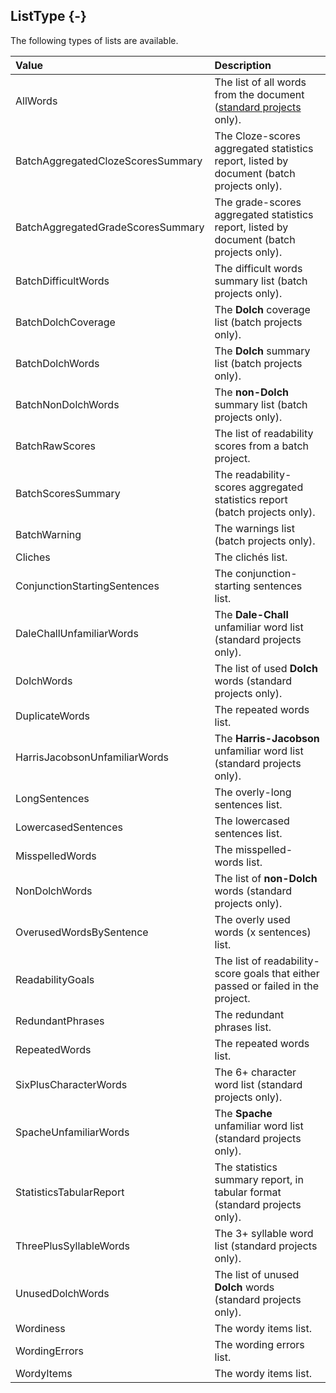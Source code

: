 ## ListType {-}

The following types of lists are available.

Value   |   Description
| :-- | :--
AllWords   |   The list of all words from the document ([standard projects](#standardproject) only).
BatchAggregatedClozeScoresSummary   |   The Cloze-scores aggregated statistics report, listed by document (batch projects only).
BatchAggregatedGradeScoresSummary   |   The grade-scores aggregated statistics report, listed by document (batch projects only).
BatchDifficultWords   |   The difficult words summary list (batch projects only).
BatchDolchCoverage   |   The **Dolch** coverage list (batch projects only).
BatchDolchWords   |   The **Dolch** summary list (batch projects only).
BatchNonDolchWords   |   The **non-Dolch** summary list (batch projects only).
BatchRawScores   |   The list of readability scores from a batch project.
BatchScoresSummary   |   The readability-scores aggregated statistics report (batch projects only).
BatchWarning   |   The warnings list (batch projects only).
Cliches   |   The clichés list.
ConjunctionStartingSentences   |   The conjunction-starting sentences list.
DaleChallUnfamiliarWords   |   The **Dale-Chall** unfamiliar word list (standard projects only).
DolchWords   |   The list of used **Dolch** words (standard projects only).
DuplicateWords   |   The repeated words list.
HarrisJacobsonUnfamiliarWords   |   The **Harris-Jacobson** unfamiliar word list (standard projects only).
LongSentences   |   The overly-long sentences list.
LowercasedSentences   |   The lowercased sentences list.
MisspelledWords   |   The misspelled-words list.
NonDolchWords   |   The list of **non-Dolch** words (standard projects only).
OverusedWordsBySentence   |   The overly used words (x sentences) list.
ReadabilityGoals   |   The list of readability-score goals that either passed or failed in the project.
RedundantPhrases   |   The redundant phrases list.
RepeatedWords   |   The repeated words list.
SixPlusCharacterWords   |   The 6+ character word list (standard projects only).
SpacheUnfamiliarWords   |   The **Spache** unfamiliar word list (standard projects only).
StatisticsTabularReport   |   The statistics summary report, in tabular format (standard projects only).
ThreePlusSyllableWords   |   The 3+ syllable word list (standard projects only).
UnusedDolchWords   |   The list of unused **Dolch** words (standard projects only).
Wordiness   |   The wordy items list.
WordingErrors   |   The wording errors list.
WordyItems   |   The wordy items list.